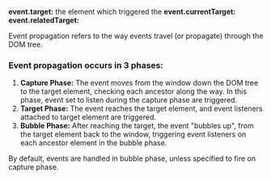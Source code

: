 **event.target:** the element which triggered the 
**event.currentTarget:**
**event.relatedTarget:** 

Event propagation refers to the way events travel (or propagate) through the DOM tree.
### Event propagation occurs in 3 phases:
1. **Capture Phase:** The event moves from the window down the DOM tree to the target element, checking each ancestor along the way. 
		In this phase, event set to listen during the capture phase are triggered.
1. **Target Phase:** The event reaches the target element, and event listeners attached to target element are triggered.
2. **Bubble Phase:** After reaching the target, the event "bubbles up", from the target element back to the window, triggering event listeners on each ancestor element in the bubble phase.

By default, events are handled in bubble phase, unless specified to fire on capture phase.